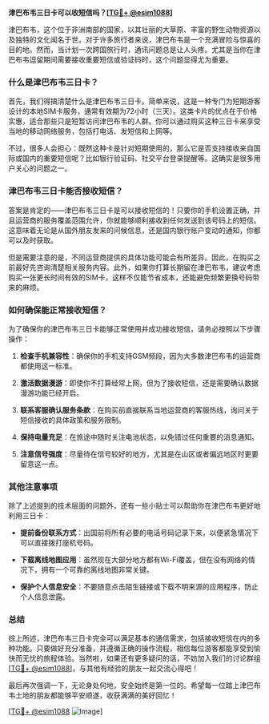 **津巴布韦三日卡可以收短信吗？[[TG💪+ @esim1088](https://t.me/s/esim1088)]**

津巴布韦，这个位于非洲南部的国家，以其壮丽的大草原、丰富的野生动物资源以及独特的文化闻名于世。对于许多旅行者来说，津巴布韦是一个充满冒险与惊喜的目的地。然而，当计划一次跨国旅行时，通讯问题总是让人头疼。尤其是当你在津巴布韦逗留期间需要接收重要短信或验证码时，这个问题显得尤为重要。

### **什么是津巴布韦三日卡？**

首先，我们得搞清楚什么是津巴布韦三日卡。简单来说，这是一种专门为短期游客设计的本地SIM卡服务，通常有效期为72小时（三天）。这类卡片的优点在于价格实惠，适合那些只是短暂访问津巴布韦的人群。你可以通过购买这种三日卡来享受当地的移动网络服务，包括打电话、发短信和上网等。

不过，很多人会担心：既然这种卡是针对短期使用的，那么它是否支持接收来自国际或国内的重要短信呢？比如银行验证码、社交平台登录提醒等。这确实是很多用户关心的问题之一。

### **津巴布韦三日卡能否接收短信？**

答案是肯定的——津巴布韦三日卡是可以接收短信的！只要你的手机设置正确，并且运营商的服务覆盖范围允许，你就能够顺利接收到任何发送到该号码上的短信。这意味着无论是从国外朋友发来的问候信息，还是国内银行账户变动的通知，你都可以及时获取。

但是需要注意的是，不同运营商提供的具体功能可能会有所差异。因此，在购买之前最好先咨询清楚相关服务内容。此外，如果你打算长期留在津巴布韦，建议考虑购买一张更长时间有效的SIM卡，这样不仅能节省成本，还能避免频繁更换号码带来的麻烦。

### **如何确保能正常接收短信？**

为了确保你的津巴布韦三日卡能够正常使用并成功接收短信，请务必按照以下步骤操作：

1. **检查手机兼容性**：确保你的手机支持GSM频段，因为大多数津巴布韦的运营商都使用这一标准。
   
2. **激活数据漫游**：即使你不打算经常上网，但为了接收短信，还是需要确认数据漫游功能已经开启。

3. **联系客服确认服务条款**：在购买前直接联系当地运营商的客服热线，询问关于短信接收的具体政策和服务限制。

4. **保持电量充足**：在旅途中随时关注电池状态，以免错过任何重要的消息通知。

5. **注意信号强度**：尽量待在信号较好的地方，尤其是在山区或者偏远地区时更要留意这一点。

### **其他注意事项**

除了上述提到的技术层面的问题外，还有一些小贴士可以帮助你在津巴布韦更好地利用三日卡：

- **提前备份联系方式**：出国前将所有必要的电话号码记录下来，以便紧急情况下可以直接拨打座机号码。
  
- **下载离线地图应用**：虽然现在大部分地方都有Wi-Fi覆盖，但在没有网络的情况下，拥有一个可靠的离线地图非常关键。

- **保护个人信息安全**：不要随意点击陌生链接或下载不明来源的应用程序，防止个人信息泄露。

### **总结**

综上所述，津巴布韦三日卡完全可以满足基本的通信需求，包括接收短信在内的多种功能。只要做好充分准备，并遵循正确的操作流程，相信每位游客都能享受到愉快而无忧的旅程体验。当然啦，如果还有更多疑问的话，不妨加入我们的讨论群组[[TG💪+ @esim1088](https://t.me/s/esim1088)]，与其他有经验的朋友一起交流心得吧！

最后再次强调一下，无论身处何地，安全始终是第一位的。希望每一位踏上津巴布韦土地的朋友都能够平安顺遂，收获满满的美好回忆！

[[TG💪+ @esim1088](https://t.me/s/esim1088) ![Image](https://i.postimg.cc/4NQfJmqS/Snipaste-2025-05-13-00-14-12.png)]
